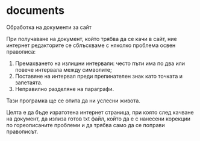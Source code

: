 # documents
Обработка на документи за сайт

При получаване на документ, който трябва да се качи в сайт, ние интернет редакторите се сблъскваме с няколко проблема освен правописа:

1. Премахването на излишни интервали: често пъти има по два или повече интервала между символите;
2. Поставяне на интервал преди препинателен знак като точката и запетаята.
3. Неправилно разделяне на параграфи.

Тази програмка ще се опита да ни услесни живота.

Целта е да бъде изратотена интернет страница, при която след качване на документ, да излиза готов txt файл, който да е с нанесени корекции по гореописаните проблеми и да трябва само да се поправи правописът.

